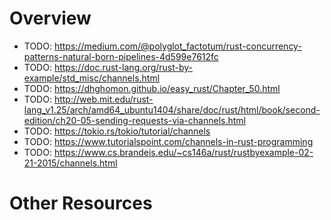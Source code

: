 # Overview


- TODO: https://medium.com/@polyglot_factotum/rust-concurrency-patterns-natural-born-pipelines-4d599e7612fc
- TODO: https://doc.rust-lang.org/rust-by-example/std_misc/channels.html
- TODO: https://dhghomon.github.io/easy_rust/Chapter_50.html
- TODO: http://web.mit.edu/rust-lang_v1.25/arch/amd64_ubuntu1404/share/doc/rust/html/book/second-edition/ch20-05-sending-requests-via-channels.html
- TODO: https://tokio.rs/tokio/tutorial/channels
- TODO: https://www.tutorialspoint.com/channels-in-rust-programming
- TODO: https://www.cs.brandeis.edu/~cs146a/rust/rustbyexample-02-21-2015/channels.html


# Other Resources

